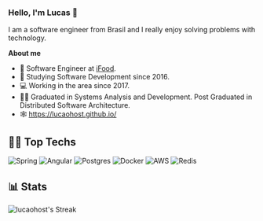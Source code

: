 ### Hello, I'm Lucas 👋
I am a software engineer from Brasil and I really enjoy solving problems with technology.

**About me**

- 💼 Software Engineer at [iFood](https://www.linkedin.com/company/ifood-/).
- 📓 Studying Software Development since 2016.
- 💻 Working in the area since 2017.
- 👨‍🎓 Graduated in Systems Analysis and Development. Post Graduated in Distributed Software Architecture.
- 🕸️ https://lucaohost.github.io/

## 👨‍💻 Top Techs
![Spring](https://img.shields.io/badge/spring-%236DB33F.svg?style=for-the-badge&logo=spring&logoColor=white)
![Angular](https://img.shields.io/badge/angular-%23DD0031.svg?style=for-the-badge&logo=angular&logoColor=white)
![Postgres](https://img.shields.io/badge/postgres-%23316192.svg?style=for-the-badge&logo=postgresql&logoColor=white)
![Docker](https://img.shields.io/badge/docker-%230db7ed.svg?style=for-the-badge&logo=docker&logoColor=white)
![AWS](https://img.shields.io/badge/AWS-%23FF9900.svg?style=for-the-badge&logo=amazon-aws&logoColor=white)
![Redis](https://img.shields.io/badge/redis-%23DD0031.svg?style=for-the-badge&logo=redis&logoColor=white)

## 📊 Stats
![lucaohost's Streak](https://github-readme-streak-stats.herokuapp.com/?user=lucaohost&theme=dark&hide_border=true&hide_title=true&card_width=500) 
